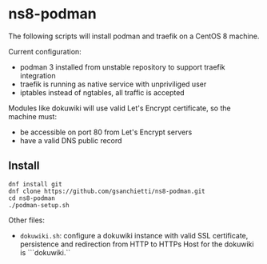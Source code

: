 # ns8-podman

The following scripts will install podman and traefik on a CentOS 8 machine.

Current configuration:
- podman 3 installed from unstable repository to support traefik integration
- traefik is running as native service with unpriviliged user
- iptables instead of ngtables, all traffic is accepted

Modules like dokuwiki will use valid Let's Encrypt certificate, so the machine must:
- be accessible on port 80 from Let's Encrypt servers
- have a valid DNS public record

## Install

```
dnf install git
dnf clone https://github.com/gsanchietti/ns8-podman.git
cd ns8-podman
./podman-setup.sh
```

Other files:
- ``dokuwiki.sh``: configure a dokuwiki instance with valid SSL certificate, persistence and redirection from HTTP to HTTPs
    Host for the dokuwiki is ```dokuwiki.<domain>``
  
